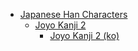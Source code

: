 - [Japanese Han Characters](<../../../../_ja/ja_han/README.md>)
	- [Joyo Kanji 2](<../../../../_ja/ja-han/2_joyo/joyo-2/README.md>)
		- [Joyo Kanji 2 (ko)](<../../../../_ja/ja-han/2_joyo/joyo-2/ko.md>)